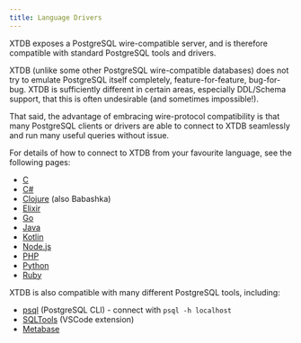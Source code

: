 ```yaml
---
title: Language Drivers
---
```


XTDB exposes a PostgreSQL wire-compatible server, and is therefore compatible with standard PostgreSQL tools and drivers.

XTDB (unlike some other PostgreSQL wire-compatible databases) does not try to emulate PostgreSQL itself completely, feature-for-feature, bug-for-bug.
XTDB is sufficiently different in certain areas, especially DDL/Schema support, that this is often undesirable (and sometimes impossible!).

That said, the advantage of embracing wire-protocol compatibility is that many PostgreSQL clients or drivers are able to connect to XTDB seamlessly and run many useful queries without issue.

For details of how to connect to XTDB from your favourite language, see the following pages:

- [C](/drivers/c)
- [C#](/drivers/csharp)
- [Clojure](/drivers/clojure) (also Babashka)
- [Elixir](/drivers/elixir)
- [Go](/drivers/go)
- [Java](/drivers/java)
- [Kotlin](/drivers/kotlin)
- [Node.js](/drivers/nodejs)
- [PHP](/drivers/php)
- [Python](/drivers/python)
- [Ruby](/drivers/ruby)

XTDB is also compatible with many different PostgreSQL tools, including:

- [psql](https://www.postgresql.org/docs/current/app-psql.html) (PostgreSQL CLI) - connect with `psql -h localhost`
- [SQLTools](https://marketplace.visualstudio.com/items?itemName=mtxr.sqltools) (VSCode extension)
- [Metabase](https://www.metabase.com)
